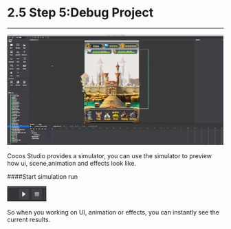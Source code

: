 # 2.5 Step 5:Debug Project
---

![Image](res/image134.gif)

Cocos Studio provides a simulator, you can use the simulator to preview how ui, scene,animation and effects look like.

####Start simulation run

![Image](res/image058.jpg)

So when you working on UI, animation or effects, you can instantly see the current results.
